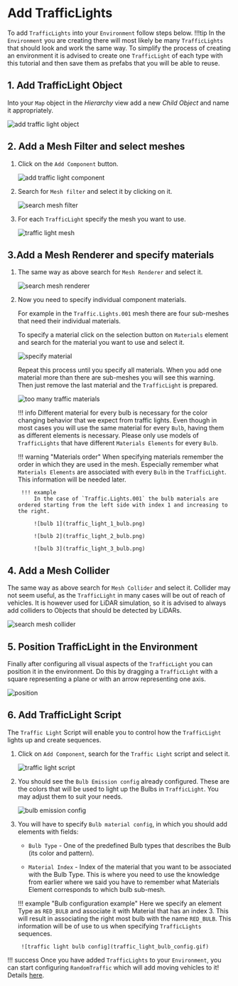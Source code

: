 # Add TrafficLights
To add `TrafficLights` into your `Environment` follow steps below.
!!!tip
    In the `Environment` you are creating there will most likely be many `TrafficLights` that should look and work the same way.
    To simplify the process of creating an environment it is advised to create one `TrafficLight` of each type with this tutorial and then save them as prefabs that you will be able to reuse.

## 1. Add TrafficLight Object
Into your `Map` object in the *Hierarchy* view add a new *Child Object* and name it appropriately.

![add traffic light object](traffic_light_add_object.gif)

## 2. Add a Mesh Filter and select meshes

1. Click on the `Add Component` button.

    ![add traffic light component](traffic_light_add_component.gif)

1. Search for `Mesh filter` and select it by clicking on it.

    ![search mesh filter](mesh_filter_search.png)

1. For each `TrafficLight` specify the mesh you want to use.

    ![traffic light mesh](traffic_light_select_mesh.gif)

## 3.Add a Mesh Renderer and specify materials

1. The same way as above search for `Mesh Renderer` and select it.

    ![search mesh renderer](mesh_renderer_search.png)

1. Now you need to specify individual component materials.

    For example in the `Traffic.Lights.001` mesh there are four sub-meshes that need their individual materials.

    To specify a material click on the selection button on `Materials` element and search for the material you want to use and select it.

    ![specify material](traffic_light_select_material.gif)

    Repeat this process until you specify all materials.
    When you add one material more than there are sub-meshes you will see this warning.
    Then just remove the last material and the `TrafficLight` is prepared.

    ![too many traffic materials](traffic_light_too_many_materials.png)

    !!! info
        Different material for every bulb is necessary for the color changing behavior that we expect from traffic lights.
        Even though in most cases you will use the same material for every `Bulb`, having them as different elements is necessary.
        Please only use models of `TrafficLights` that have different `Materials Elements` for every `Bulb`.

    !!! warning "Materials order"
        When specifying materials remember the order in which they are used in the mesh.
        Especially remember what `Materials Elements` are associated with every `Bulb` in the `TrafficLight`.
        This information will be needed later.

        !!! example
            In the case of `Traffic.Lights.001` the bulb materials are ordered starting from the left side with index 1 and increasing to the right.

            ![bulb 1](traffic_light_1_bulb.png)

            ![bulb 2](traffic_light_2_bulb.png)

            ![bulb 3](traffic_light_3_bulb.png)

## 4. Add a Mesh Collider
The same way as above search for `Mesh Collider` and select it.
Collider may not seem useful, as the `TrafficLight` in many cases will be out of reach of vehicles.
It is however used for LiDAR simulation, so it is advised to always add colliders to Objects that should be detected by LiDARs.

![search mesh collider](mesh_collider_search.png)

## 5. Position TrafficLight in the Environment
Finally after configuring all visual aspects of the `TrafficLight` you can position it in the environment.
Do this by dragging a `TrafficLight` with a square representing a plane or with an arrow representing one axis.

![position](traffic_light_position.gif)

## 6. Add TrafficLight Script
The `Traffic Light` Script will enable you to control how the `TrafficLight` lights up and create sequences.

1. Click on `Add Component`, search for the `Traffic Light` script and select it.

    ![traffic light script](traffic_light_script_search.png)

2. You should see the `Bulb Emission config` already configured. These are the colors that will be used to light up the Bulbs in `TrafficLight`. You may adjust them to suit your needs.

    ![bulb emission config](traffic_light_bulb_emissions_config.png)

3. You will have to specify `Bulb material config`, in which you should add elements with fields:
    - `Bulb Type` - One of the predefined Bulb types that describes the Bulb (its color and pattern).

    - `Material Index` - Index of the material that you want to be associated with the Bulb Type. This is where you need to use the knowledge from earlier where we said you have to remember what Materials Element corresponds to which bulb sub-mesh.

    !!! example "Bulb configuration example"
        Here we specify an element Type as `RED_BULB` and associate it with Material that has an index 3.
        This will result in associating the right most bulb with the name `RED_BULB`.
        This information will be of use to us when specifying `TrafficLights` sequences.

        ![traffic light bulb config](traffic_light_bulb_config.gif)

!!! success
    Once you have added `TrafficLights` to your `Environment`, you can start configuring `RandomTraffic` which will add moving vehicles to it! Details [here](../../AddANewEnvironment/AddARandomTraffic/AddARandomTrafficSimulatorScript/).
